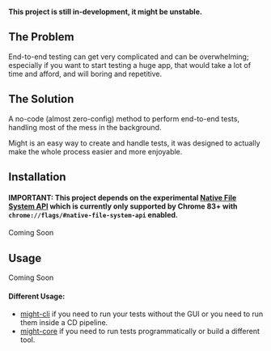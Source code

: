 <!-- ![npm (tag)](https://img.shields.io/npm/v/might-ui/latest)
![npm](https://img.shields.io/npm/dm/might-ui) -->

**This project is still in-development, it might be unstable.**

## The Problem

End-to-end testing can get very complicated and can be overwhelming; especially if you want to start testing a huge app, that would take a lot of time and afford, and will boring and repetitive.

## The Solution

A no-code (almost zero-config) method to perform end-to-end tests, handling most of the mess in the background.

Might is an easy way to create and handle tests, it was designed to actually make the whole process easier and more enjoyable.

## Installation

#### IMPORTANT: This project depends on the experimental [Native File System API](https://web.dev/native-file-system/) which is currently only supported by Chrome 83+ with ```chrome://flags/#native-file-system-api``` enabled.

Coming Soon

<!-- `
npm install --save-dev might-gi` -->

## Usage

Coming Soon

#### Different Usage:

- [might-cli](https://github.com/ItsKerolos/might-cli) if you need to run your tests without the GUI or you need to run them inside a CD pipeline.
- [might-core](https://github.com/ItsKerolos/might-core) if you need to run tests programmatically or build a different tool.